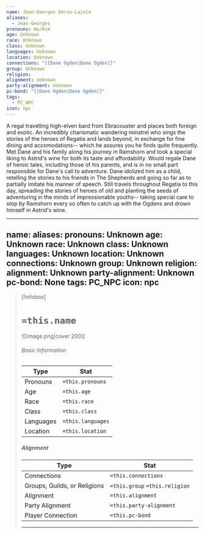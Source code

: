 ```yaml
---
name: Jean-Georges Gérin-Lajoie
aliases:
  - Jean-Georges
pronouns: He/Him
age: Unknown
race: Unknown
class: Unknown
languages: Unknown
location: Unknown
connections: "[[Dane Ogden|Dane Ogden]]"
group: Unknown
religion: 
alignment: Unknown
party-alignment: Unknown
pc-bond: "[[Dane Ogden|Dane Ogden]]"
tags:
  - PC_NPC
icon: npc
---
```


A regal travelling high-elven bard from Ebracouster and places both foreign and exotic. An incredibly charismatic wandering minstrel who sings the stories of the heroes of Regatia and lands beyond, in exchange for fine dining and accomodations-- which he assures you he finds quite frequently. Met Dane and his family along his journey in Ramshorn and took a special liking to Astrid's wine for both its taste and affordability. Would regale Dane of heroic tales, including those of his parents, and is in no small part responsible for Dane's call to adventure. Dane idolized him as a child, retelling the stories to his friends in The Shepherds and going so far as to partially imitate his manner of speech. Still travels throughout Regatia to this day, spreading the stories of heroes of old and planting the seeds of adventuring in the minds of impressionable youths-- taking special care to stop by Ramshorn every so often to catch up with the Ogdens and drown himself in Astrid's wine.

---
name: 
aliases: 
pronouns: Unknown
age: Unknown
race: Unknown
class: Unknown
languages: Unknown
location: Unknown
connections: Unknown
group: Unknown
religion:
alignment: Unknown
party-alignment: Unknown
pc-bond: None
tags: PC_NPC
icon: npc
---
> [!infobox]
> # `=this.name` 
> ![[image.png|cover 200]]
> ###### Basic Information
> | Type | Stat |
> | ---- | ---- |
> | Pronouns | `=this.pronouns` |
> | Age | `=this.age` |
> |  Race | `=this.race` |
> |  Class    | `=this.class`   |
> |  Languages | `=this.languages` |
> | Location | `=this.location` |
>
> ##### Alignment
> | Type | Stat |
> | ---- | ---- |
> | Connections| `=this.connections` |
> | Groups, Guilds, or Religions | `=this.group` `=this.religion`|
> | Alignment| `=this.alignment` |
> | Party Alignment| `=this.party-alignment` |
> | Player Connection| `=this.pc-bond` |
> ---